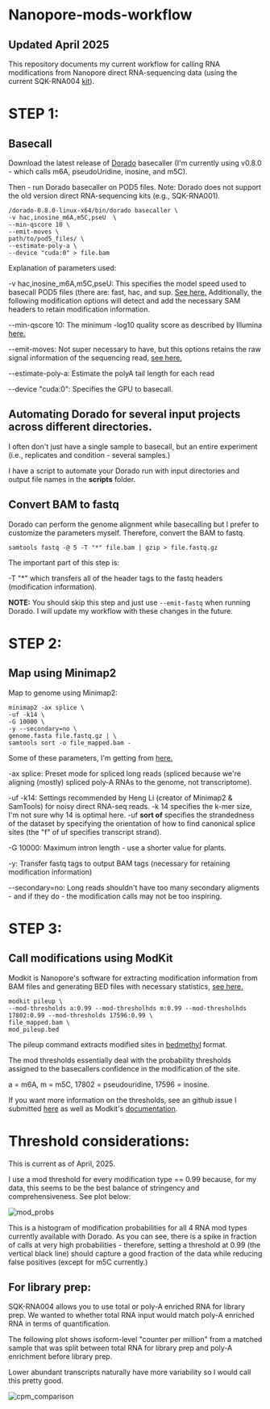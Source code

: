# Nanopore-mods-workflow

## Updated April 2025
This repository documents my current workflow for calling RNA modifications from Nanopore direct RNA-sequencing data (using the current SQK-RNA004 [kit](https://store.nanoporetech.com/us/direct-rna-sequencing-kit-004.html)).

# STEP 1:
## Basecall
Download the latest release of [Dorado](https://github.com/nanoporetech/dorado/releases) basecaller (I'm currently using v0.8.0 - which calls m6A, pseudoUridine, inosine, and m5C).

Then - run Dorado basecaller on POD5 files. Note: Dorado does not support the old version direct RNA-sequencing kits (e.g., SQK-RNA001).

```
/dorado-0.8.0-linux-x64/bin/dorado basecaller \
-v hac,inosine_m6A,m5C,pseU  \
--min-qscore 10 \
--emit-moves \
path/to/pod5_files/ \
--estimate-poly-a \
--device "cuda:0" > file.bam
```

Explanation of parameters used:

-v hac,inosine_m6A,m5C,pseU: This specifies the model speed used to basecall POD5 files (there are: fast, hac, and sup. [See here.]([url](https://github.com/nanoporetech/dorado#model-selection-foreword)) Additionally, the following modification options will detect and add the necessary SAM headers to retain modification information.

--min-qscore 10: The minimum -log10 quality score as described by Illumina [here.](https://help.basespace.illumina.com/files-used-by-basespace/quality-scores)

--emit-moves: Not super necessary to have, but this options retains the raw signal information of the sequencing read, [see here.](https://github.com/nanoporetech/dorado/issues/110)

--estimate-poly-a: Estimate the polyA tail length for each read

--device "cuda:0": Specifies the GPU to basecall.


## Automating Dorado for several input projects across different directories.
I often don't just have a single sample to basecall, but an entire experiment (i.e., replicates and condition - several samples.)

I have a script to automate your Dorado run with input directories and output file names in the **scripts** folder.


## Convert BAM to fastq
Dorado can perform the genome alignment while basecalling but I prefer to customize the parameters myself. Therefore, convert the BAM to fastq.

```
samtools fastq -@ 5 -T "*" file.bam | gzip > file.fastq.gz
```

The important part of this step is:

-T "*" which transfers all of the header tags to the fastq headers (modification information). 

**NOTE:** You should skip this step and just use ```--emit-fastq``` when running Dorado. I will update my workflow with these changes in the future.


# STEP 2:
## Map using Minimap2
Map to genome using Minimap2:

```
minimap2 -ax splice \
-uf -k14 \
-G 10000 \
-y --secondary=no \
genome.fasta file.fastq.gz | \
samtools sort -o file_mapped.bam -
```

Some of these parameters, I'm getting from [here.](https://github.com/nanoporetech/dorado/issues/145)

-ax splice: Preset mode for spliced long reads (spliced because we're aligning (mostly) spliced poly-A RNAs to the genome, not transcriptome).

-uf -k14: Settings recommended by Heng Li (creator of Minimap2 & SamTools) for noisy direct RNA-seq reads. -k 14 specifies the k-mer size, I'm not sure why 14 is optimal here. -uf **sort of** specifies the strandedness of the dataset by specifying the orientation of how to find canonical splice sites (the "f" of uf specifies transcript strand).

-G 10000: Maximum intron length - use a shorter value for plants.

-y: Transfer fastq tags to output BAM tags (necessary for retaining modification information)

--secondary=no: Long reads shouldn't have too many secondary aligments - and if they do - the modification calls may not be too inspiring.


# STEP 3:
## Call modifications using ModKit
Modkit is Nanopore's software for extracting modification information from BAM files and generating BED files with necessary statistics, [see here.](https://github.com/nanoporetech/modkit)

```
modkit pileup \
--mod-thresholds a:0.99 --mod-thresholhds m:0.99 --mod-thresholhds 17802:0.99 --mod-thresholds 17596:0.99 \
file_mapped.bam \
mod_pileup.bed
```

The pileup command extracts modified sites in [bedmethyl](https://nanoporetech.github.io/modkit/intro_pileup.html#description-of-bedmethyl-output) format.

The mod thresholds essentially deal with the probability thresholds assigned to the basecallers confidence in the modification of the site.

a = m6A, m = m5C, 17802 = pseudouridine, 17596 = inosine.

If you want more information on the thresholds, see an github issue I submitted [here](https://github.com/nanoporetech/modkit/issues/198) as well as Modkit's [documentation](https://nanoporetech.github.io/modkit/filtering_details.html).


# Threshold considerations:
This is current as of April, 2025.

I use a mod threshold for every modification type == 0.99 because, for my data, this seems to be the best balance of stringency and comprehensiveness. See plot below:

![mod_probs](https://github.com/user-attachments/assets/dd47e2d4-d617-4620-a0d6-514bc489a114)

This is a histogram of modification probabilities for all 4 RNA mod types currently available with Dorado. As you can see, there is a spike in fraction of calls at very high probabilities - therefore, setting a threshold at 0.99 (the vertical black line) should capture a good fraction of the data while reducing false positives (except for m5C currently.)


## For library prep:
SQK-RNA004 allows you to use total or poly-A enriched RNA for library prep. We wanted to whether total RNA input would match poly-A enriched RNA in terms of quantification.

The following plot shows isoform-level "counter per million" from a matched sample that was split between total RNA for library prep and poly-A enrichment before library prep.

Lower abundant transcripts naturally have more variability so I would call this pretty good.

![cpm_comparison](https://github.com/kylepalos/Nanopore-mods-workflow/assets/56089443/f5caf43a-b9bd-416d-8c57-2ccf1ddfc18c)
